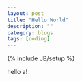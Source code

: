 ```yaml
---
layout: post
title: "Hello World"
description: ""
category: blogs
tags: [coding]
---
```

{% include JB/setup %}

hello a!
